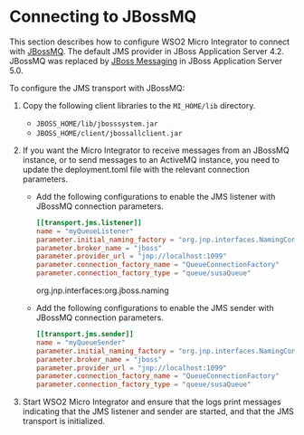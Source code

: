 # Connecting to JBossMQ

This section describes how to configure WSO2 Micro Integrator to connect with [JBossMQ](https://community.jboss.org/wiki/JBossMQ). The default JMS provider in JBoss Application Server 4.2. JBossMQ was replaced by [JBoss Messaging](http://www.jboss.org/jbossmessaging) in JBoss Application Server 5.0.

To configure the JMS transport with JBossMQ:

1.  Copy the following client libraries to the `MI_HOME/lib` directory.  
    -   `JBOSS_HOME/lib/jboss­system.jar`
    -   `JBOSS_HOME/client/jbossall­client.jar`

2.  If you want the Micro Integrator to receive messages from an JBossMQ instance, or to send messages to an ActiveMQ instance, you need to update the deployment.toml file with the relevant connection parameters.

    - Add the following configurations to enable the JMS listener with JBossMQ connection parameters.
        ```toml
        [[transport.jms.listener]]
        name = "myQueueListener"
        parameter.initial_naming_factory = "org.jnp.interfaces.NamingContextFactory"
        parameter.broker_name = "jboss" 
        parameter.provider_url = "jnp://localhost:1099"
        parameter.connection_factory_name = "QueueConnectionFactory"
        parameter.connection_factory_type = "queue/susaQueue"
        ```
        <parameter name="java.naming.factory.url.pkgs" locked="false">org.jnp.interfaces:org.jboss.naming</parameter>

    - Add the following configurations to enable the JMS sender with JBossMQ connection parameters.
        ```toml
        [[transport.jms.sender]]
        name = "myQueueSender"
        parameter.initial_naming_factory = "org.jnp.interfaces.NamingContextFactory"
        parameter.broker_name = "jboss" 
        parameter.provider_url = "jnp://localhost:1099"
        parameter.connection_factory_name = "QueueConnectionFactory"
        parameter.connection_factory_type = "queue/susaQueue"
        ```

4.  Start WSO2 Micro Integrator and ensure that the logs print messages indicating that the JMS listener and sender are started, and that the JMS transport is initialized.
